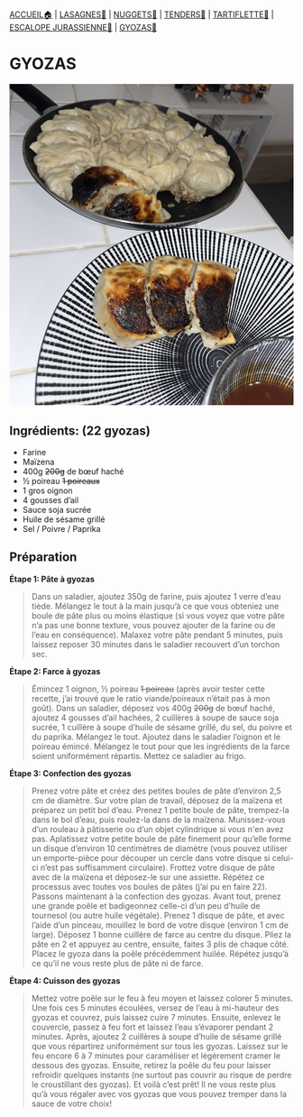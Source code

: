 [ACCUEIL🏠](index.md) | [LASAGNES🍝](lasagnes.md) | [NUGGETS🍗](nuggets.md) | [TENDERS🍗](tenders.md) | [TARTIFLETTE🧀](tartiflette.md) | [ESCALOPE JURASSIENNE🥩](escalope.md) | [GYOZAS🥟](gyozas.md)

# GYOZAS

![](IMAGES/Gyozas.jpg)

## Ingrédients: (22 gyozas)
* Farine
* Maïzena
* 400g ~~200g~~ de bœuf haché
* ½ poireau ~~1 poireaux~~
* 1 gros oignon
* 4 gousses d’ail
* Sauce soja sucrée
* Huile de sésame grillé
* Sel / Poivre / Paprika

## Préparation
**Étape 1: Pâte à gyozas**
> Dans un saladier, ajoutez 350g de farine, puis ajoutez 1 verre d’eau tiède. Mélangez le tout à la main jusqu’à ce que vous obteniez une boule de pâte plus ou moins élastique (si vous voyez que votre pâte n’a pas une bonne texture, vous pouvez ajouter de la farine ou de l’eau en conséquence). Malaxez votre pâte pendant 5 minutes, puis laissez reposer 30 minutes dans le saladier recouvert d’un torchon sec.


**Étape 2: Farce à gyozas**
> Émincez 1 oignon, ½ poireau ~~1 poireau~~ (après avoir tester cette recette, j’ai trouvé que le ratio viande/poireaux n’était pas à mon goût). Dans un saladier, déposez vos 400g ~~200g~~ de bœuf haché, ajoutez 4 gousses d’ail hachées, 2 cuillères à soupe de sauce soja sucrée, 1 cuillère à soupe d’huile de sésame grillé, du sel, du poivre et du paprika. Mélangez le tout. Ajoutez dans le saladier l’oignon et le poireau émincé. Mélangez le tout pour que les ingrédients de la farce soient uniformément répartis. Mettez ce saladier au frigo.


**Étape 3: Confection des gyozas**
> Prenez votre pâte et créez des petites boules de pâte d’environ 2,5 cm de diamètre. Sur votre plan de travail, déposez de la maïzena et préparez un petit bol d’eau. Prenez 1 petite boule de pâte, trempez-la dans le bol d’eau, puis roulez-la dans de la maïzena. Munissez-vous d’un rouleau à pâtisserie ou d’un objet cylindrique si vous n'en avez pas. Aplatissez votre petite boule de pâte finement pour qu’elle forme un disque d’environ 10 centimètres de diamètre (vous pouvez utiliser un emporte-pièce pour découper un cercle dans votre disque si celui-ci n’est pas suffisamment circulaire). Frottez votre disque de pâte avec de la maïzena et déposez-le sur une assiette. Répétez ce processus avec toutes vos boules de pâtes (j’ai pu en faire 22). Passons maintenant à la confection des gyozas. Avant tout, prenez une grande poêle et badigeonnez celle-ci d’un peu d’huile de tournesol (ou autre huile végétale). Prenez 1 disque de pâte, et avec l’aide d’un pinceau, mouillez le bord de votre disque (environ 1 cm de large). Déposez 1 bonne cuillère de farce au centre du disque. Pliez la pâte en 2 et appuyez au centre, ensuite, faites 3 plis de chaque côté. Placez le gyoza dans la poêle précédemment huilée. Répétez jusqu’à ce qu’il ne vous reste plus de pâte ni de farce.


**Étape 4: Cuisson des gyozas**
> Mettez votre poêle sur le feu à feu moyen et laissez colorer 5 minutes. Une fois ces 5 minutes écoulées, versez de l’eau à mi-hauteur des gyozas et couvrez, puis laissez cuire 7 minutes. Ensuite, enlevez le couvercle, passez à feu fort et laissez l’eau s’évaporer pendant 2 minutes. Après, ajoutez 2 cuillères à soupe d’huile de sésame grillé que vous répartirez uniformément sur tous les gyozas. Laissez sur le feu encore 6 à 7 minutes pour caraméliser et légèrement cramer le dessous des gyozas. Ensuite, retirez la poêle du feu pour laisser refroidir quelques instants (ne surtout pas couvrir au risque de perdre le croustillant des gyozas). Et voilà c’est prêt! Il ne vous reste plus qu’à vous régaler avec vos gyozas que vous pouvez tremper dans la sauce de votre choix!
